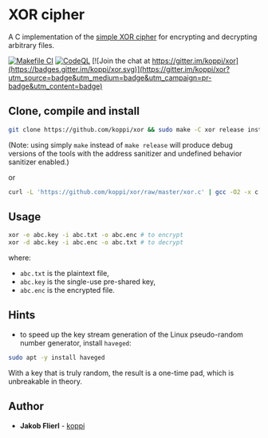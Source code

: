 # XOR cipher

A C implementation of the [simple XOR cipher](https://en.wikipedia.org/wiki/XOR_cipher) for encrypting and decrypting arbitrary files.

[![Makefile CI](https://github.com/koppi/xor/actions/workflows/makefile.yml/badge.svg)](https://github.com/koppi/xor/actions/workflows/makefile.yml) [![CodeQL](https://github.com/koppi/xor/actions/workflows/codeql-analysis.yml/badge.svg)](https://github.com/koppi/xor/actions/workflows/codeql-analysis.yml) [![Join the chat at https://gitter.im/koppi/xor](https://badges.gitter.im/koppi/xor.svg)](https://gitter.im/koppi/xor?utm_source=badge&utm_medium=badge&utm_campaign=pr-badge&utm_content=badge)

## Clone, compile and install

```bash
git clone https://github.com/koppi/xor && sudo make -C xor release install
```

(Note: using simply `make` instead of `make release` will produce debug versions of the tools with the address sanitizer and undefined behavior sanitizer enabled.)

or

```bash
curl -L 'https://github.com/koppi/xor/raw/master/xor.c' | gcc -O2 -x c -o /usr/local/bin/xor -
```

## Usage

```bash
xor -e abc.key -i abc.txt -o abc.enc # to encrypt
xor -d abc.key -i abc.enc -o abc.txt # to decrypt
```

where:

* ```abc.txt``` is the plaintext file,
* ```abc.key``` is the single-use pre-shared key,
* ```abc.enc``` is the encrypted file.

## Hints

* to speed up the key stream generation of the Linux pseudo-random number generator, install ```haveged```:

```bash
sudo apt -y install haveged
```

With a key that is truly random, the result is a one-time pad, which is unbreakable in theory.

## Author

* **Jakob Flierl** - [koppi](https://github.com/koppi)

